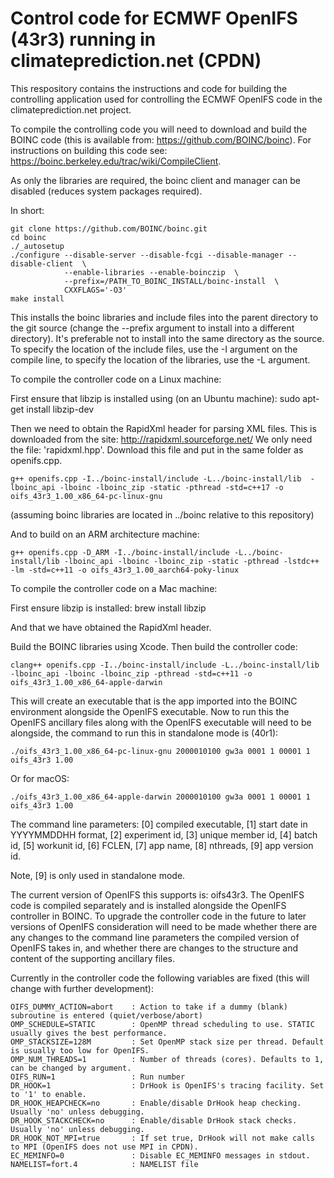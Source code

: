 # Control code for ECMWF OpenIFS (43r3) running in climateprediction.net (CPDN)

This respository contains the instructions and code for building the controlling application used for controlling the ECMWF OpenIFS code in the climateprediction.net project.

To compile the controlling code you will need to download and build the BOINC code (this is available from: https://github.com/BOINC/boinc). For instructions on building this code see: https://boinc.berkeley.edu/trac/wiki/CompileClient.

As only the libraries are required, the boinc client and manager can be disabled (reduces system packages required).

In short:

    git clone https://github.com/BOINC/boinc.git
    cd boinc
    ./_autosetup
    ./configure --disable-server --disable-fcgi --disable-manager --disable-client  \
                --enable-libraries --enable-boinczip  \
                --prefix=/PATH_TO_BOINC_INSTALL/boinc-install  \
                CXXFLAGS='-O3'
    make install

This installs the boinc libraries and include files into the parent directory to the git source (change the --prefix argument to install into a different directory). It's preferable not to install into the same directory as the source. To specify the location of the include files, use the -I argument on the compile line, to specify the location of the libraries, use the -L argument.


To compile the controller code on a Linux machine:

First ensure that libzip is installed using (on an Ubuntu machine): sudo apt-get install libzip-dev

Then we need to obtain the RapidXml header for parsing XML files. This is downloaded from the site: http://rapidxml.sourceforge.net/
We only need the file: 'rapidxml.hpp'. Download this file and put in the same folder as openifs.cpp.

    g++ openifs.cpp -I../boinc-install/include -L../boinc-install/lib  -lboinc_api -lboinc -lboinc_zip -static -pthread -std=c++17 -o oifs_43r3_1.00_x86_64-pc-linux-gnu

(assuming boinc libraries are located in ../boinc relative to this repository)

And to build on an ARM architecture machine:

    g++ openifs.cpp -D_ARM -I../boinc-install/include -L../boinc-install/lib -lboinc_api -lboinc -lboinc_zip -static -pthread -lstdc++ -lm -std=c++11 -o oifs_43r3_1.00_aarch64-poky-linux

To compile the controller code on a Mac machine:

First ensure libzip is installed: brew install libzip

And that we have obtained the RapidXml header.

Build the BOINC libraries using Xcode. Then build the controller code:

    clang++ openifs.cpp -I../boinc-install/include -L../boinc-install/lib  -lboinc_api -lboinc -lboinc_zip -pthread -std=c++11 -o oifs_43r3_1.00_x86_64-apple-darwin

This will create an executable that is the app imported into the BOINC environment alongside the OpenIFS executable. Now to run this the OpenIFS ancillary files along with the OpenIFS executable will need to be alongside, the command to run this in standalone mode is (40r1):

    ./oifs_43r3_1.00_x86_64-pc-linux-gnu 2000010100 gw3a 0001 1 00001 1 oifs_43r3 1.00

Or for macOS:

    ./oifs_43r3_1.00_x86_64-apple-darwin 2000010100 gw3a 0001 1 00001 1 oifs_43r3 1.00

The command line parameters: [0] compiled executable, [1] start date in YYYYMMDDHH format, [2] experiment id, [3] unique member id, [4] batch id, [5] workunit id, [6] FCLEN, [7] app name, [8]  nthreads, [9] app version id.

Note, [9] is only used in standalone mode.

The current version of OpenIFS this supports is: oifs43r3. The OpenIFS code is compiled separately and is installed alongside the OpenIFS controller in BOINC. To upgrade the controller code in the future to later versions of OpenIFS consideration will need to be made whether there are any changes to the command line parameters the compiled version of OpenIFS takes in, and whether there are changes to the structure and content of the supporting ancillary files.

Currently in the controller code the following variables are fixed (this will change with further development):

    OIFS_DUMMY_ACTION=abort    : Action to take if a dummy (blank) subroutine is entered (quiet/verbose/abort)
    OMP_SCHEDULE=STATIC        : OpenMP thread scheduling to use. STATIC usually gives the best performance.
    OMP_STACKSIZE=128M         : Set OpenMP stack size per thread. Default is usually too low for OpenIFS.
    OMP_NUM_THREADS=1          : Number of threads (cores). Defaults to 1, can be changed by argument.
    OIFS_RUN=1                 : Run number
    DR_HOOK=1                  : DrHook is OpenIFS's tracing facility. Set to '1' to enable.
    DR_HOOK_HEAPCHECK=no       : Enable/disable DrHook heap checking. Usually 'no' unless debugging.
    DR_HOOK_STACKCHECK=no      : Enable/disable DrHook stack checks. Usually 'no' unless debugging.
    DR_HOOK_NOT_MPI=true       : If set true, DrHook will not make calls to MPI (OpenIFS does not use MPI in CPDN).
    EC_MEMINFO=0               : Disable EC_MEMINFO messages in stdout.
    NAMELIST=fort.4            : NAMELIST file
